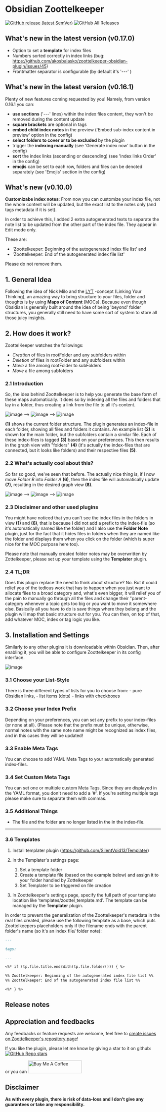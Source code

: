 # Obsidian Zoottelkeeper

[![GitHub release (latest SemVer)](https://img.shields.io/github/v/release/akosbalasko/zoottelkeeper-obsidian-plugin?style=for-the-badge&sort=semver)](https://github.com/akosbalasko/zoottelkeeper-obsidian-plugin/releases/latest)
![GitHub All Releases](https://img.shields.io/github/downloads/akosbalasko/zoottelkeeper-obsidian-plugin/total?style=for-the-badge)

## What's new in the latest version (v0.17.0)
- Option to set a **template** for index files 
- Numbers sorted correctly in index links (bug: https://github.com/akosbalasko/zoottelkeeper-obsidian-plugin/issues/45)
- Frontmatter separator is configurable (by default it's '---' )
## What's new in the latest version (v0.16.1)

Plenty of new features coming requested by you! Namely, from version 0.16.1 you can:

- **use sections** ('---' lines) within the index files content, they won't be removed during the content update
- **square brackets** are optional in tags
- **embed child index notes** in the preview ('Embed sub-index content in preview' option in the config)
- **select folders to cover or to be excluded** by the plugin
- trigger the **indexing manually** (see 'Generate index now' button in the config)
- **sort** the index links (ascending or descending) (see 'Index links Order' in the config)
- **emojis** can be set to each row, folders and files can be denoted separately (see 'Emojis' section in the config)
  
## What's new (v0.10.0)
**Customizabe index notes**: From now you can customize your index file, not the whole content will be updated, but the exact list to the notes only (and tags metadata if it is set).

In order to achieve this, I added 2 extra autogenerated texts to separate the note list to be updated from the other part of the index file. They appear in Edit mode only. 

These are: 
  - 'Zoottelkeeper: Beginning of the autogenerated index file list' and
  - 'Zoottelkeeper: End of the autogenerated index file list'
  
Please do not remove them.

## 1. General Idea
Following the idea of Nick Milo and the [LYT](https://www.linkingyourthinking.com/) -concept (Linking Your Thinking), an amazing way to bring structure to your files, folder and thoughts is by using **Maps of Content** (MOCs). Because even though Obsidian is generally built around the idea of being 'beyond' folder structures, you generally still need to have some sort of system to store all those juicy insights.

## 2. How does it work?
ZoottelKeeper watches the followings:

- _Creation_ of files in rootFolder and any subfolders within 
- _Deletion_ of files in rootFolder and any subfolders within 
- _Move_ a file among rootFolder to subFolders
- _Move_ a file among subfolders

### 2.1 Introduction
So, the idea behind Zoottelkeeper is to help you generate the base form of these maps automatically. It does so by indexing all the files and folders that lay in a folder, thus creating a link from the file to all it's content.

![image](https://user-images.githubusercontent.com/46029522/126865703-c3a3d12f-a88f-42d1-806a-415d9e1afa53.png)  -->  ![image](https://user-images.githubusercontent.com/46029522/126865758-883888d3-8cf1-496a-aa04-58ae6a4c69a6.png)  --> ![image](https://user-images.githubusercontent.com/46029522/126865823-84272e62-8f4f-417c-8af1-e624a02963be.png)

**(1)** shows the current folder structure. The plugin generates an index-file in each folder, showing all files and folders it contains. An example list **(2)** is shown for the main folder, but the subfolders contain a similar file. Each of these index-files is tagged **(3)** based on your preferences. This then results in the graph view with "folders" **(4)** (it's actually the index-files that are connected, but it looks like folders) and their respective files **(5)**.

### 2.2 What's actually cool about this?
So far so good, we've seen that before. The actually nice thing is, if I now move *Folder B* into *Folder A* **(6)**, then the index file will automatically update **(7)**, resulting in the desired graph view **(8)**.

![image](https://user-images.githubusercontent.com/46029522/126866100-be3717da-cae6-4550-9e52-7719d00e49f7.png)  -->  ![image](https://user-images.githubusercontent.com/46029522/126866120-b2b8d0b1-2334-4be9-88d8-84bb825705a6.png)  -->  ![image](https://user-images.githubusercontent.com/46029522/126866136-ba068748-5698-4ca7-aeff-562ab0c435a0.png)

### 2.3 Disclaimer and other used plugins
You might have noticed that you can't see the index files in the folders in view **(1)** and **(6)**, that is because I did not add a prefix to the index-file (so it's automatically named like the folder) and I also use the **Folder Note** plugin, just for the fact that it hides files in folders when they are named like the folder and displays them when you click on the folder (which is super nice for the MOC purpose here too).



Please note that manually created folder notes may be overwritten by Zottelkeeper, please set up your template using the **Templater** plugin.

### 2.4 TL;DR
Does this plugin replace the need to think about structure? No. But it could relief you of the tedious work that has to happen when you just want to allocate files to a broad category and, what's even bigger, it will relief you of the pain to manually go through all the files and change their "parent-category whenever a topic gets too big or you want to move it somewhere else. Basically all you have to do is save things where they belong and the plugin will map that basic structure out for you. You can then, on top of that, add whatever MOC, index or tag logic you like.

## 3. Installation and Settings
Similarly to any other plugins it is downloadable within Obsidian. Then, after enabling it, you will be able to configure Zoottelkeeper in its config interface.

![image](https://user-images.githubusercontent.com/46029522/126864195-4a8c7dd6-54ca-435e-a0bf-5a6520083609.png)

### 3.1 Choose your List-Style
There is three different types of lists for you to choose from:
	- pure Obsidian links, 
	- list items (dots)
	- links with checkboxes

### 3.2 Choose your Index Prefix
Depending on your preferences, you can set any prefix to your index-files (or none at all). (Please note that the prefix must be unique, otherwise, normal notes with the same note name might be recognized as index files, and in this cases they will be updated! 

### 3.3 Enable Meta Tags
You can choose to add YAML Meta Tags to your automatically generated index-files.

### 3.4 Set Custom Meta Tags
You can set one or multiple custom Meta Tags. Since they are displayed in the YAML format, you don't need to add a '#'.
If you're setting multiple tags please make sure to separate them with commas.

### 3.5 Additional Things
- The file and the folder are no longer listed in the in the index-file.
	
---

### 3.6 Templates

1. Install templater plugin (https://github.com/SilentVoid13/Templater)
2. In the Templater's settings page:

   1. Set a template folder
   2. Create a template file (based on the example below) and assign it to your folder handled by Zottelkeeper
   3. Set Templater to be triggered on file creation

3. In Zoottelkeeper's settings page, specify the full path of your template location like 'templates/zoottel_template.md'. The template can be managed by the **Templater** plugin.

In order to prevent the generalization of the Zoottelkeeper's metadata in the real files created, please use the following template as a base, which puts Zoottelkeepers placeholders only if the filename ends with the parent folder's name (so it's an index file/ folder note): 

```markdown
---

tags: 

---

<%* if (tp.file.title.endsWith(tp.file.folder())) { %>

%% Zoottelkeeper: Beginning of the autogenerated index file list %%
%% Zoottelkeeper: End of the autogenerated index file list %%

<%* } %>

```

## Release notes

## Appreciation and feedbacks

Any feedbacks or feature requests are welcome, feel free to [create issues on Zoottelkeeper's repository page](https://github.com/akosbalasko/zoottelkeeper-obsidian-plugin/issues/new)!


If you like the plugin, please let me know by giving a star to it on github: [![GitHub Repo stars](https://img.shields.io/github/stars/akosbalasko/zoottelkeeper-obsidian-plugin?style=social)](https://github.com/akosbalasko/zoottelkeeper-obsidian-plugin/stargazers)

or you can <a href="https://www.buymeacoffee.com/akosbalasko" target="_blank"><img src="https://cdn.buymeacoffee.com/buttons/default-yellow.png" alt="Buy Me A Coffee" height="41" width="174"></a>


## Disclaimer

**As with every plugin, there is risk of data-loss and I don't give any guarantees or take any responsibility.**